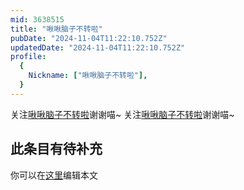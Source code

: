 ```yaml
---
mid: 3638515
title: "啾啾脑子不转啦"
pubDate: "2024-11-04T11:22:10.752Z"
updatedDate: "2024-11-04T11:22:10.752Z"
profile:
  {
    Nickname: ["啾啾脑子不转啦"],
  }
---
```


关注[啾啾脑子不转啦](https://space.bilibili.com/3638515)谢谢喵~ 关注[啾啾脑子不转啦](https://space.bilibili.com/3638515)谢谢喵~

## 此条目有待补充
你可以在[这里](https://github.com/Yuhanawa/VTuber.ICU-Content/edit/master/v/啾啾脑子不转啦/index.md)编辑本文
